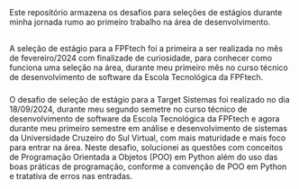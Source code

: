 ##
Este repositório armazena os desafios para seleções de estágios durante minha jornada rumo ao primeiro trabalho na área de desenvolvimento.
##

###
A seleção de estágio para a FPFtech foi a primeira a ser realizada no mês de fevereiro/2024 com finalizade de curiosidade, para conhecer como funciona uma seleção na área, durante meu primeiro mês no curso técnico de desenvolvimento de software da Escola Tecnológica da FPFtech.
###

###
O desafio de seleção de estágio para a Target Sistemas foi realizado no dia 18/09/2024, durante meu segundo semetre no curso técnico de desenvolvimento de software da Escola Tecnológica da FPFtech
e agora durante meu primeiro semestre em análise e desenvolvimento de sistemas da Universidade Cruzeiro do Sul Virtual, com mais maturidade e mais foco para entrar na área.
Neste desafio, solucionei as questões com conceitos de Programação Orientada a Objetos (POO) em Python além do uso das boas práticas de programação, conforme a convenção de POO em Python e tratativa de erros nas entradas.
###
